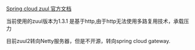 [Spring cloud zuul 官方文档](https://github.com/Netflix/zuul/wiki) 

当前使用的zuul版本为1.3.1 是基于http,由于http无法使用多路复用技术，承载压力

目前zuul2转向Netty服务器，但是不开源，转向spring cloud gateway.



